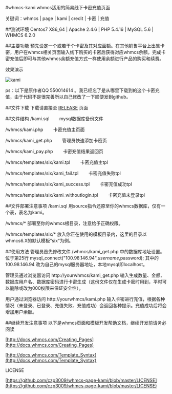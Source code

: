 #whmcs-kami
whmcs适用的简易线下卡密充值页面

关键词：whmcs | page | kami | credit | 卡密 | 充值

##测试环境
Centos7 X86_64 | Apache 2.4.6 | PHP 5.4.16 | MySQL 5.6 | WHMCS 6.2.0

##主要功能
预先设定一个或若干个卡密及其对应面额。在其他销售平台上出售卡密，用户在whmcs相关页面输入线下购买的卡密后获得对应whmcs余额。完成卡密充值后即可与其他whmcs余额充值方式一样使用余额进行产品的购买和续费。

效果演示

![kami](http://dl.hiczp.com/github/kami.jpg)

ps：以下是原作者QQ 550014614 。我已经忘了是从哪里下载到的这个卡密充值，由于代码不是很完善所以自己修改了一下顺便发到github。

##文件下载
下载请直接至 [RELEASE](https://github.com/czp3009/whmcs-page-kami/releases) 页面

##文件结构
/kami.sql&nbsp;&nbsp;&nbsp;&nbsp;&nbsp;&nbsp;&nbsp;&nbsp;mysql数据库备份文件

/whmcs/kami.php&nbsp;&nbsp;&nbsp;&nbsp;&nbsp;&nbsp;&nbsp;&nbsp;卡密充值主页面

/whmcs/kami_get.php&nbsp;&nbsp;&nbsp;&nbsp;&nbsp;&nbsp;&nbsp;&nbsp;管理员快速添加卡密页

/whmcs/kami_pay.php&nbsp;&nbsp;&nbsp;&nbsp;&nbsp;&nbsp;&nbsp;&nbsp;卡密充值结果返回页

/whmcs/templates/six/kami.tpl&nbsp;&nbsp;&nbsp;&nbsp;&nbsp;&nbsp;&nbsp;&nbsp;卡密充值主tpl

/whmcs/templates/six/kami_fail.tpl&nbsp;&nbsp;&nbsp;&nbsp;&nbsp;&nbsp;&nbsp;&nbsp;卡密充值失败tpl

/whmcs/templates/six/kami_success.tpl&nbsp;&nbsp;&nbsp;&nbsp;&nbsp;&nbsp;&nbsp;&nbsp;卡密充值成功tpl

/whmcs/templates/six/kami_withoutlogin.tpl&nbsp;&nbsp;&nbsp;&nbsp;&nbsp;&nbsp;&nbsp;&nbsp;卡密充值未登录tpl

##文件部署注意事项
/kami.sql 用source指令还原至你的whmcs数据库，仅有一个表，表名为kami。

/whmcs/* 部署至你的whmcs根目录，注意给予正确权限。

/whmcs/templates/six/* 放入你正在使用的模板目录内，这里的目录以whmcs6.X的默认模板”six“为例。


##使用方法
管理员首先修改文件 /whmcs/kami_get.php 中的数据库地址设置。位于第25行 mysql_connect("100.98.146.94",$username,$password); 其中的 100.98.146.94 改为自己的mysql服务器地址，本地mysql即localhost。

管理员通过浏览器访问 http://yourwhmcs/kami_get.php 输入生成数量、金额、数据库用户名、数据库密码进行卡密生成（这份文件仅在生成卡密时用到，平时可以删除或改为000权限来保证安全性）。

用户通过浏览器访问 http://yourwhmcs/kami.php 输入卡密进行充值，根据各种情况（未登录、已登录、充值失败、充值成功）会返回各种提示。充值成功后将会增加用户余额。

##继续开发注意事项
以下是whmcs页面和模板开发帮助文档，继续开发前请务必阅读

[http://docs.whmcs.com/Creating_Pages](http://docs.whmcs.com/Creating_Pages)

[http://docs.whmcs.com/Template_Syntax](http://docs.whmcs.com/Template_Syntax)

LICENSE

[https://github.com/czp3009/whmcs-page-kami/blob/master/LICENSE](https://github.com/czp3009/whmcs-page-kami/blob/master/LICENSE)
